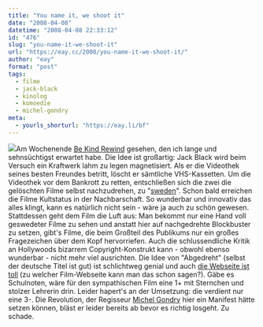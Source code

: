```yaml
---
title: "You name it, we shoot it"
date: "2008-04-08"
datetime: "2008-04-08 22:33:12"
id: "476"
slug: "you-name-it-we-shoot-it"
url: "https://eay.cc/2008/you-name-it-we-shoot-it/"
author: "eay"
format: "post"
tags:
  - filme
  - jack-black
  - kinolog
  - komoedie
  - michel-gondry
meta:
  - yourls_shorturl: "https://eay.li/bf"
---
```


![](/uploads/2008/bekindrewind.jpg)Am Wochenende [Be Kind Rewind](http://www.imdb.com/title/tt0799934/) gesehen, den ich lange und sehnsüchtigst erwartet habe. Die Idee ist großartig: Jack Black wird beim Versuch ein Kraftwerk lahm zu legen magnetisiert. Als er die Videothek seines besten Freundes betritt, löscht er sämtliche VHS-Kassetten. Um die Videothek vor dem Bankrott zu retten, entschließen sich die zwei die gelöschten Filme selbst nachzudrehen, zu "[sweden](http://www.urbandictionary.com/define.php?term=sweded)". Schon bald erreichen die Filme Kultstatus in der Nachbarschaft. So wunderbar und innovativ das alles klingt, kann es natürlich nicht sein - wäre ja auch zu schön gewesen. Stattdessen geht dem Film die Luft aus: Man bekommt nur eine Hand voll geswedeter Filme zu sehen und anstatt hier auf nachgedrehte Blockbuster zu setzen, gibt's Filme, die beim Großteil des Publikums nur ein großes Fragezeichen über dem Kopf hervorriefen. Auch die schlussendliche Kritik an Hollywoods bizarrem Copyright-Konstrukt kann - obwohl ebenso wunderbar - nicht mehr viel ausrichten. Die Idee von "Abgedreht" (selbst der deutsche Titel ist gut) ist schlichtweg genial und auch [die Webseite ist toll](http://www.bekindmovie.com/google_home.html) (zu welcher Film-Webseite kann man das schon sagen?). Gäbe es Schulnoten, wäre für den sympathischen Film eine 1+ mit Sternchen und stolzer Lehrerin drin. Leider hapert's an der Umsetzung: die verdient nur eine 3-. Die Revolution, der Regisseur [Michel Gondry](http://en.wikipedia.org/wiki/Michel_Gondry) hier ein Manifest hätte setzen können, bläst er leider bereits ab bevor es richtig losgeht. Zu schade.
